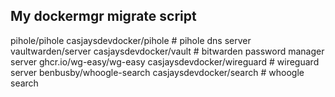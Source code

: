 ## My dockermgr migrate script
pihole/pihole                       casjaysdevdocker/pihole                    # pihole dns server
vaultwarden/server                  casjaysdevdocker/vault                     # bitwarden password manager server
ghcr.io/wg-easy/wg-easy             casjaysdevdocker/wireguard                 # wireguard server
benbusby/whoogle-search             casjaysdevdocker/search                    # whoogle search
